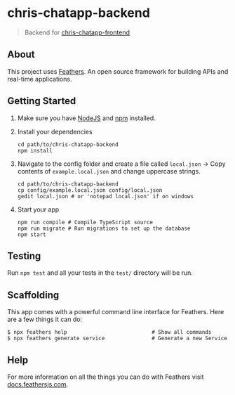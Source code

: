 # chris-chatapp-backend

> Backend for [chris-chatapp-frontend](http://github.com/justmedev/chris-chatapp-frontend)

## About

This project uses [Feathers](http://feathersjs.com). An open source framework for building APIs and real-time applications.

## Getting Started

1. Make sure you have [NodeJS](https://nodejs.org/) and [npm](https://www.npmjs.com/) installed.
2. Install your dependencies

    ```shell
    cd path/to/chris-chatapp-backend
    npm install
    ```
   
3. Navigate to the config folder and create a file called `local.json` -> Copy contents of `example.local.json` and change uppercase strings.
   ```shell
   cd path/to/chris-chatapp-backend
   cp config/example.local.json config/local.json
   gedit local.json # or 'notepad local.json' if on windows
   ``` 

4. Start your app

    ```shell
    npm run compile # Compile TypeScript source
    npm run migrate # Run migrations to set up the database
    npm start
    ```

## Testing

Run `npm test` and all your tests in the `test/` directory will be run.

## Scaffolding

This app comes with a powerful command line interface for Feathers. Here are a few things it can do:

```
$ npx feathers help                           # Show all commands
$ npx feathers generate service               # Generate a new Service
```

## Help

For more information on all the things you can do with Feathers visit [docs.feathersjs.com](http://docs.feathersjs.com).
